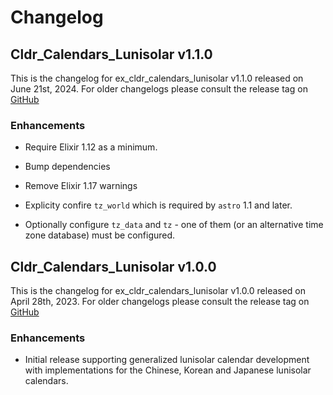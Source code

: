 # Changelog

## Cldr_Calendars_Lunisolar v1.1.0

This is the changelog for ex_cldr_calendars_lunisolar v1.1.0 released on June 21st, 2024.  For older changelogs please consult the release tag on [GitHub](https://github.com/elixir-cldr/cldr_calendars_lunisolar/tags)

### Enhancements

* Require Elixir 1.12 as a minimum.

* Bump dependencies

* Remove Elixir 1.17 warnings

* Explicity confire `tz_world` which is required by `astro` 1.1 and later.

* Optionally configure `tz_data` and `tz` - one of them (or an alternative time zone database) must be configured.

## Cldr_Calendars_Lunisolar v1.0.0

This is the changelog for ex_cldr_calendars_lunisolar v1.0.0 released on April 28th, 2023.  For older changelogs please consult the release tag on [GitHub](https://github.com/elixir-cldr/cldr_calendars_lunisolar/tags)

### Enhancements

* Initial release supporting generalized lunisolar calendar development with implementations for the Chinese, Korean and Japanese lunisolar calendars.

